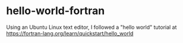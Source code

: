 # hello-world-fortran
Using an Ubuntu Linux text editor, I followed a "hello world" tutorial at https://fortran-lang.org/learn/quickstart/hello_world
